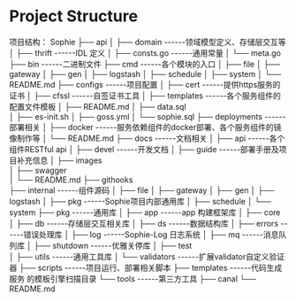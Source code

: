 # Project Structure

项目结构：
Sophie
├── api
│    ├── domain         ------领域模型定义、存储层交互等
│    ├── thrift         ------IDL 定义
│    ├── consts.go      ------通用常量
│    └── meta.go      
├── bin                 ------二进制文件
├── cmd                 ------各个模块的入口
│    ├── file
│    ├── gateway
│    ├── gen
│    ├── logstash
│    ├── schedule
│    ├── system
│    └── README.md
├── configs             ------项目配置
│    ├── cert           ------提供https服务的证书
│    ├── cfssl          ------自签证书工具
│    ├── templates      ------各个服务组件的配置文件模板
│    ├── README.md
│    ├── data.sql       
│    ├── es-init.sh
│    ├── goss.yml
│    └── sophie.sql
├── deployments         ------部署相关
│    ├── docker         ------服务依赖组件的docker部署、各个服务组件的镜像制作等
│    └── README.md
├── docs                ------文档相关
│    ├── api            ------各个组件RESTful api
│    ├── devel          ------开发文档
│    ├── guide          ------部署手册及项目补充信息
│    ├── images       
│    ├── swagger        
│    └── README.md
├── githooks            
├── internal            ------组件源码
│    ├── file
│    ├── gateway
│    ├── gen
│    ├── logstash
│    ├── pkg            ------Sophie项目内部通用库
│    ├── schedule
│    └── system
├── pkg                 ------通用库
│    ├── app            ------app 构建框架库
│    ├── core           
│    ├── db             ------存储层交互相关库
│    ├── ds             ------数据结构库
│    ├── errors         ------错误处理库
│    ├── log            ------Sophie-Log 日志系统
│    ├── mq             ------消息队列库
│    ├── shutdown       ------优雅关停库
│    ├── test           
│    ├── utils          ------通用工具库
│    └── validators     ------扩展validator自定义验证器
├── scripts             ------项目运行、部署相关脚本
├── templates           ------代码生成服务 的模板引擎扫描目录
└── tools               ------第三方工具
├── canal
└── README.md

